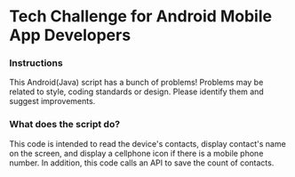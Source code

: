 # Tech Challenge for Android Mobile App Developers

### Instructions
This Android(Java) script has a bunch of problems! Problems may be related to style, coding standards or design. Please identify them and suggest improvements.

### What does the script do?
This code is intended to read the device's contacts, display contact's name on the screen, and display a cellphone icon if there is a mobile phone number. In addition, this code calls an API to save the count of contacts.
